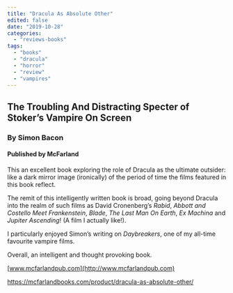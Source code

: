 ```yaml
---
title: "Dracula As Absolute Other"
edited: false
date: "2019-10-28"
categories:
  - "reviews-books"
tags:
  - "books"
  - "dracula"
  - "horror"
  - "review"
  - "vampires"
---
```


## The Troubling And Distracting Specter of Stoker’s Vampire On Screen

### By Simon Bacon

#### Published by McFarland

This an excellent book exploring the role of Dracula as the ultimate outsider: like a dark mirror image (ironically) of the period of time the films featured in this book reflect.

The remit of this intelligently written book is broad, going beyond Dracula into the realm of such films as David Cronenberg’s _Rabid_, _Abbott and Costello Meet Frankenstein_, _Blade_, _The Last Man On Earth_, _Ex Machina_ and _Jupiter Ascending_! (A film I actually like!).

I particularly enjoyed Simon’s writing on _Daybreakers_, one of my all-time favourite vampire films.

Overall, an intelligent and thought provoking book.

[www.mcfarlandpub.com](http://www.mcfarlandpub.com)

https://mcfarlandbooks.com/product/dracula-as-absolute-other/
